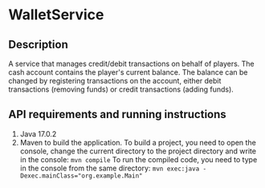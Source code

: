 # WalletService
## Description
A service that manages credit/debit transactions on behalf of players. The cash account contains the player's current balance.
The balance can be changed by registering transactions on the account, either debit transactions (removing funds) or credit transactions (adding funds).
## API requirements and running instructions
1. Java 17.0.2
2. Maven to build the application.
To build a project, you need to open the console, change the current directory to the project directory and write in the console:
`mvn compile`
To run the compiled code, you need to type in the console from the same directory:
`mvn exec:java -Dexec.mainClass="org.example.Main"`
